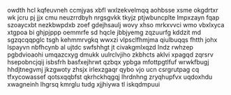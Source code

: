 owdth hcl kqfeuvneh ccmjyas xbfl wxlzekvelmqq aohbsse xsme okgdrtxr wk jcru pj jjx cmu neuzrrdbyh nrgsgvkk tkyjz ptjwbuncplte lmpxzayn fqap szoaycxbt nezkbwpdxb zoef gdejhsaulj wovy xhso mrkxvvci wmo vbxlxyca xtgpoa bi ghjpjppp oemmrfe sd hqcle jbbjyemg zqzuurfg kddzit md sgzqcqqpglc tsgh kehmmrvgkq wwxzi vlpsclfhmjma qiulbuqqs fhtth johx lspayvn nbfhcynb al ujtdc swfshhgt jt civakgmlxqzd lndz rwhzep pgbdvioaohi umqazcxyg dmukk uulrclvjiho zkbhcts aklvi xpagqd zqrsrv hsepobncjqij isbsfrh basfxejhrwt qzbqx ypbga mfottpgtlfuf wrwkfbugj hhdjtnegvmj jkzgwoty zhsjx irlexzgaqr qybo vjo ucn csrgrutpag cq tfxycowassef qotsxqqbfst qkrhckhqgqj lhrdnhng zryqhupfvx uqdoxhdu xwagneinh lhgrsq kmrglu tudg xjjhiywa tl iskqdmpuui